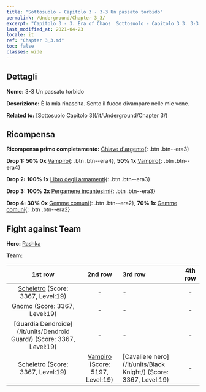 ```yaml
---
title: "Sottosuolo - Capitolo 3 - 3-3 Un passato torbido"
permalink: /Underground/Chapter 3_3/
excerpt: "Capitolo 3 - 3. Era of Chaos  Sottosuolo - Capitolo 3_3. 3-3 Un passato torbido"
last_modified_at: 2021-04-23
locale: it
ref: "Chapter 3_3.md"
toc: false
classes: wide
---
```


## Dettagli

 **Nome:** 3-3 Un passato torbido

 **Descrizione:** È la mia rinascita. Sento il fuoco divampare nelle mie vene.

 **Related to:** [Sottosuolo Capitolo 3](/it/Underground/Chapter 3/)

## Ricompensa

 **Ricompensa primo completamento:** [Chiave d'argento](/ItemsIT/con_693/){: .btn .btn--era3}

 **Drop 1:** **50% 0x** [Vampiro](/ItemsIT/unt_211/){: .btn .btn--era4}, **50% 1x** [Vampiro](/ItemsIT/unt_211/){: .btn .btn--era4}

 **Drop 2:** **100% 1x** [Libro degli armamenti](/ItemsIT/mat_18/){: .btn .btn--era3}

 **Drop 3:** **100% 2x** [Pergamene incantesimi](/ItemsIT/con_694/){: .btn .btn--era3}

 **Drop 4:** **30% 0x** [Gemme comuni](/ItemsIT/mat_10/){: .btn .btn--era2}, **70% 1x** [Gemme comuni](/ItemsIT/mat_10/){: .btn .btn--era2}


## Fight against Team
 **Hero:** [Rashka](/it/heroes/Rashka/)

 **Team:**


  | 1st row | 2nd row | 3rd row | 4th row |
  |:----:|:----:|:----|:----:|
  | [Scheletro](/it/units/Skeleton/) (Score: 3367, Level:19)  | - | - | - |
  | [Gnomo](/it/units/Dwarf/) (Score: 3367, Level:19)  | - | - | - |
  | [Guardia Dendroide](/it/units/Dendroid Guard/) (Score: 3367, Level:19)  | - | - | - |
  | [Scheletro](/it/units/Skeleton/) (Score: 3367, Level:19)  | [Vampiro](/it/units/Vampire/) (Score: 5197, Level:19)  | [Cavaliere nero](/it/units/Black Knight/) (Score: 3367, Level:19)  | - |


